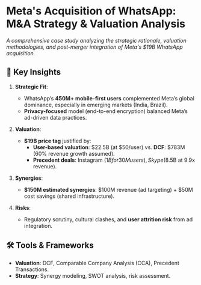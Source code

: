 # Meta's Acquisition of WhatsApp: M&A Strategy & Valuation Analysis  
*A comprehensive case study analyzing the strategic rationale, valuation methodologies, and post-merger integration of Meta's $19B WhatsApp acquisition.*  

## 📌 Key Insights  
1. **Strategic Fit**:  
   - WhatsApp’s **450M+ mobile-first users** complemented Meta’s global dominance, especially in emerging markets (India, Brazil).  
   - **Privacy-focused** model (end-to-end encryption) balanced Meta’s ad-driven data practices.  

2. **Valuation**:  
   - **$19B price tag** justified by:  
     - **User-based valuation**: $22.5B (at $50/user) vs. **DCF**: $783M (60% revenue growth assumed).  
     - **Precedent deals**: Instagram ($1B for 30M users), Skype ($8.5B at 9.9x revenue).  

3. **Synergies**:  
   - **$150M estimated synergies**: $100M revenue (ad targeting) + $50M cost savings (shared infrastructure).  

4. **Risks**:  
   - Regulatory scrutiny, cultural clashes, and **user attrition risk** from ad integration.  

## 🛠️ Tools & Frameworks  
- **Valuation**: DCF, Comparable Company Analysis (CCA), Precedent Transactions.  
- **Strategy**: Synergy modeling, SWOT analysis, risk assessment.  
  
  
